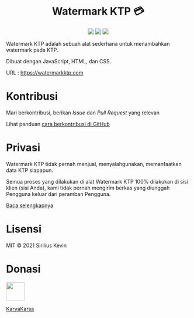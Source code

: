 <h1 align="center">Watermark KTP 💳</h1>
<div align="center">
<img src="https://img.shields.io/github/forks/sirilius/watermarkktp?style=for-the-badge"/>
<img src="https://img.shields.io/github/stars/sirilius/watermarkktp?style=for-the-badge"/>
<img src="https://img.shields.io/github/license/sirilius/watermarkktp?style=for-the-badge"/>
</div>

Watermark KTP adalah sebuah alat sederhana untuk menambahkan watermark pada KTP.

Dibuat dengan JavaScript, HTML, dan CSS.

URL : https://watermarkktp.com

# Kontribusi
Mari berkontribusi, berikan _Issue_ dan _Pull Request_ yang relevan

Lihat panduan [cara berkontribusi di GitHub](https://www.dataschool.io/how-to-contribute-on-github/)

# Privasi
Watermark KTP tidak pernah menjual, menyalahgunakan, memanfaatkan data KTP siapapun.

Semua proses yang dilakukan di alat Watermark KTP 100% dilakukan di sisi klien (sisi Anda), kami tidak pernah mengirim berkas yang diunggah Pengguna keluar dari peramban Pengguna.

[Baca selengkapnya](https://sirilius.github.io/watermarkktp/privasi.html)

# Lisensi

MIT
© 2021 Sirilius Kevin

# Donasi
<a href="https://karyakarsa.com/siriliuskevin"><img src="https://pbs.twimg.com/profile_images/1394128212897058819/OLiWc0l5_400x400.jpg" style="width:50px!important;height:50px!important"/></a>

[KaryaKarsa](https://karyakarsa.com/siriliuskevin)
